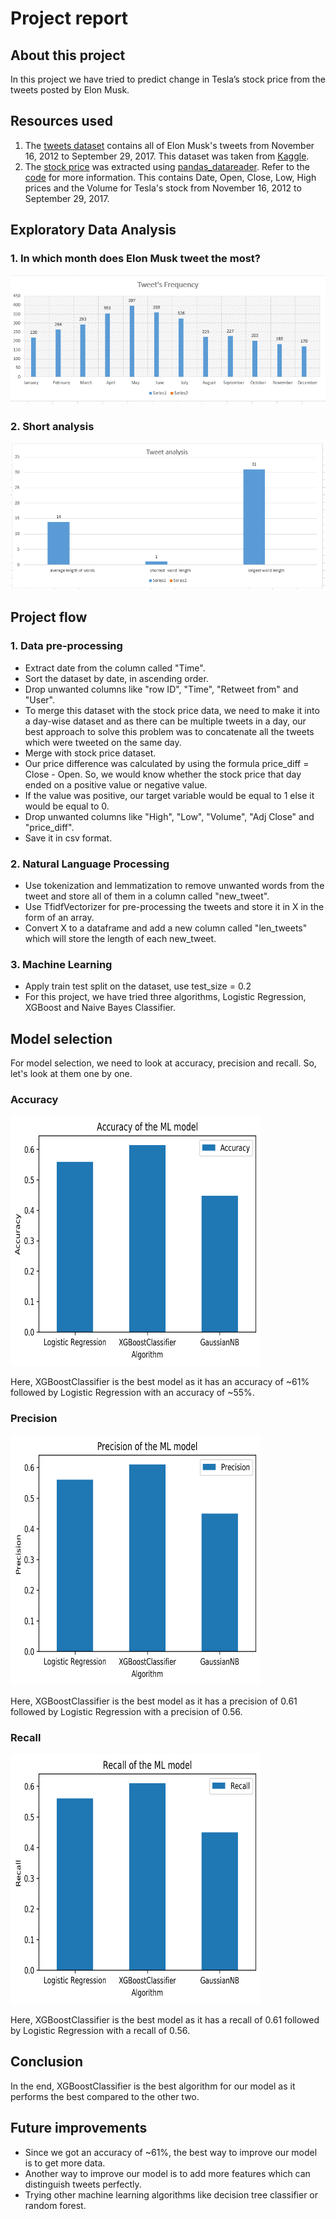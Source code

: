 # Project report

## About this project

In this project we have tried to predict change in Tesla’s stock price from the tweets posted by Elon Musk.

## Resources used

1. The [tweets dataset](datasets/data_elonmusk.csv) contains all of Elon Musk's tweets from November 16, 2012 to September 29, 2017. This dataset was taken from [Kaggle](https://www.kaggle.com/kulgen/elon-musks-tweets).
2. The [stock price](datasets/tsla_stock_price.csv) was extracted using [pandas_datareader](https://pandas-datareader.readthedocs.io/en/latest/). Refer to the [code](datasets/extract_tsla_stock_price.py) for more information. This contains Date, Open, Close, Low, High prices and the Volume for Tesla's stock from November 16, 2012 to September 29, 2017.

## Exploratory Data Analysis

### 1. In which month does Elon Musk tweet the most?

<img src='./branding/tweet_frequency.png' alt='Month-wise tweet frequency'/>

### 2. Short analysis

<img src='./branding/tweet_analysis.png' alt='Short analysis'/>

## Project flow

### 1. Data pre-processing
- Extract date from the column called "Time".
- Sort the dataset by date, in ascending order.
- Drop unwanted columns like "row ID", "Time", "Retweet from" and "User".
- To merge this dataset with the stock price data, we need to make it into a day-wise dataset and as there can be multiple tweets in a day, our best approach to solve this problem was to concatenate all the tweets which were tweeted on the same day.
- Merge with stock price dataset.
- Our price difference was calculated by using the formula price_diff = Close - Open. So, we would know whether the stock price that day ended on a positive value or negative value.
- If the value was positive, our target variable would be equal to 1 else it would be equal to 0.
- Drop unwanted columns like "High", "Low", "Volume", "Adj Close" and "price_diff".
- Save it in csv format.

### 2. Natural Language Processing
- Use tokenization and lemmatization to remove unwanted words from the tweet and store all of them in a column called "new_tweet".
- Use TfidfVectorizer for pre-processing the tweets and store it in X in the form of an array.
- Convert X to a dataframe and add a new column called "len_tweets" which will store the length of each new_tweet.

### 3. Machine Learning
- Apply train test split on the dataset, use test_size = 0.2
- For this project, we have tried three algorithms, Logistic Regression, XGBoost and Naive Bayes Classifier.

## Model selection

For model selection, we need to look at accuracy, precision and recall. So, let's look at them one by one.

### Accuracy

<img height="400" width="400" src='./branding/models_Accuracy.png' alt='Accuracy score of the models'/>

Here, XGBoostClassifier is the best model as it has an accuracy of ~61% followed by Logistic Regression with an accuracy of ~55%.

### Precision

<img height="400" width="400" src='./branding/models_Precision.png' alt='Precision of the models'/>

Here, XGBoostClassifier is the best model as it has a precision of 0.61 followed by Logistic Regression with a precision of 0.56.

### Recall

<img height="400" width="400" src='./branding/models_Recall.png' alt='Recall of the models'/>

Here, XGBoostClassifier is the best model as it has a recall of 0.61 followed by Logistic Regression with a recall of 0.56.

## Conclusion

In the end, XGBoostClassifier is the best algorithm for our model as it performs the best compared to the other two.

## Future improvements

- Since we got an accuracy of ~61%, the best way to improve our model is to get more data.
- Another way to improve our model is to add more features which can distinguish tweets perfectly.
- Trying other machine learning algorithms like decision tree classifier or random forest.
